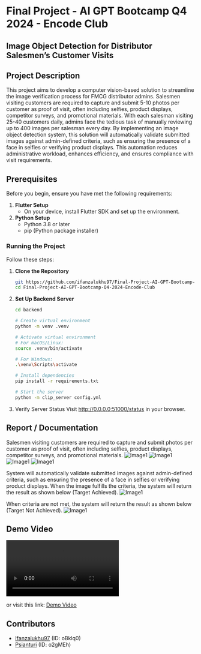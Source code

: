 # Final Project - AI GPT Bootcamp Q4 2024 - Encode Club

## Image Object Detection for Distributor Salesmen’s Customer Visits

## Project Description
This project aims to develop a computer vision-based solution to streamline 
the image verification process for FMCG distributor admins. 
Salesmen visiting customers are required to capture and submit 5-10 
photos per customer as proof of visit, often including selfies, 
product displays, competitor surveys, and promotional materials. 
With each salesman visiting 25-40 customers daily, admins face the tedious task of manually reviewing up to 400 images per salesman every day. 
By implementing an image object detection system, this solution will automatically validate submitted images against admin-defined criteria, 
such as ensuring the presence of a face in selfies or verifying product displays. 
This automation reduces administrative workload, enhances efficiency, and ensures compliance with visit requirements.


## Prerequisites
Before you begin, ensure you have met the following requirements:

1. **Flutter Setup**
   - On your device, install Flutter SDK and set up the environment.
2. **Python Setup**
    - Python 3.8 or later
    - pip (Python package installer)


### Running the Project
Follow these steps:

1. **Clone the Repository**
   ```bash
   git https://github.com/ifanzalukhu97/Final-Project-AI-GPT-Bootcamp-Q4-2024-Encode-Club
   cd Final-Project-AI-GPT-Bootcamp-Q4-2024-Encode-Club
    ```

2. **Set Up Backend Server**
    ```bash
   cd backend
   
   # Create virtual environment
   python -m venv .venv
   
    # Activate virtual environment
    # For macOS/Linux:
    source .venv/bin/activate
   
    # For Windows:
    .\venv\Scripts\activate
    
    # Install dependencies
    pip install -r requirements.txt
    
    # Start the server
    python -m clip_server config.yml
   ```

3. Verify Server Status Visit http://0.0.0.0:51000/status in your browser.

## Report / Documentation
Salesmen visiting customers are required to capture and submit photos per customer as proof of visit, often including selfies, product displays, competitor surveys, and promotional materials.
![Image1](screenshots/image1.jpg)
![Image1](screenshots/image2.jpg)
![Image1](screenshots/image3.jpg)
![Image1](screenshots/image4.jpg)

System will automatically validate submitted images against admin-defined criteria, such as ensuring the presence of a face in selfies or verifying product displays.
When the image fulfills the criteria, the system will return the result as shown below (Target Achieved).
![Image1](screenshots/image5.jpg)


When criteria are not met, the system will return the result as shown below (Target Not Achieved).
![Image1](screenshots/image6.jpg)


## Demo Video

<video controls>
  <source src="https://drive.google.com/file/d/1gup7reR72-Bz-z4w2l4dWWElWgOCnlVv/view" type="video/webm">
  Your browser does not support the video tag.
</video>

or visit this link: [Demo Video](https://drive.google.com/file/d/1gup7reR72-Bz-z4w2l4dWWElWgOCnlVv/view)


## Contributors
- [Ifanzalukhu97](https://github.com/ifanzalukhu97) (ID: oBklq0)
- [Psianturi](https://github.com/Psianturi) (ID: o2gMEh)
